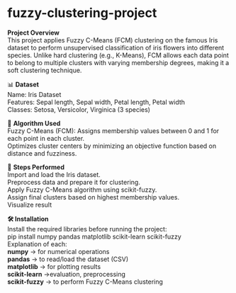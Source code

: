 # fuzzy-clustering-project
**Project Overview**  
This project applies Fuzzy C-Means (FCM) clustering on the famous Iris dataset to perform unsupervised classification of iris flowers into different species. Unlike hard clustering (e.g., K-Means), FCM allows each data point to belong to multiple clusters with varying membership degrees, making it a soft clustering technique.

📊 **Dataset**  
Name: Iris Dataset  
Features: Sepal length, Sepal width, Petal length, Petal width  
Classes: Setosa, Versicolor, Virginica (3 species)

🔧 **Algorithm Used**  
Fuzzy C-Means (FCM):  Assigns membership values between 0 and 1 for each point in each cluster.  
Optimizes cluster centers by minimizing an objective function based on distance and fuzziness.

🚀 **Steps Performed**  
Import and load the Iris dataset.  
Preprocess data and prepare it for clustering.  
Apply Fuzzy C-Means algorithm using scikit-fuzzy.  
Assign final clusters based on highest membership values.  
Visualize result

**🛠 Installation**  
Install the required libraries before running the project:    
    pip install numpy pandas matplotlib scikit-learn scikit-fuzzy    
Explanation of each:  
**numpy** → for numerical operations  
**pandas** → to read/load the dataset (CSV)  
**matplotlib** → for plotting results  
**scikit-learn** →evaluation, preprocessing  
**scikit-fuzzy** → to perform Fuzzy C-Means clustering  
